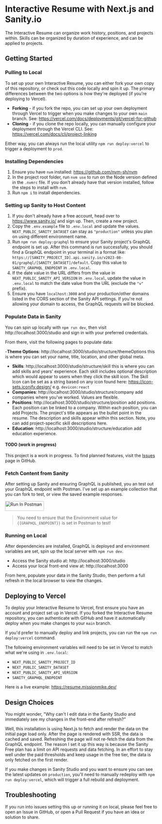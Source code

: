 # Interactive Resume with Next.js and Sanity.io

The Interactive Resume can organize work history, positions, and projects within. Skills can be
organized by duration of experience, and can be applied to projects.

## Getting Started

### Pulling to Local

To set up your own Interactive Resume, you can either fork your own copy of this repository, or
check out this code locally and spin it up. The primary differences between the two options is how
they're deployed (if you're deploying to Vercel).

- **Forking** - if you fork the repo, you can set up your own deployment through Vercel to trigger
  when you make changes to your own `main` branch. See:
  https://vercel.com/docs/deployments/git/vercel-for-github
- **Cloning** - if you clone the repo locally, you can manually configure your deployment through
  the Vercel CLI. See: https://vercel.com/docs/cli/project-linking

Either way, you can always run the local utility `npm run deploy:vercel` to trigger a deployment to
`prod`.

### Installing Dependencies

1. Ensure you have `nvm` installed: https://github.com/nvm-sh/nvm
2. In the project root folder, run `nvm use` to run on the Node version defined in the `.nvmrc`
   file. If you don't already have that version installed, follow the steps to install with `nvm`.
3. Run `npm i` to install dependencies.

### Setting up Sanity to Host Content

1. If you don't already have a free account, head over to https://www.sanity.io/ and sign up. Then,
   create a new project.
2. Copy the `.env.example` file to `.env.local` and update the values. `NEXT_PUBLIC_SANITY_DATASET`
   can stay as `"production"` unless you plan on using different environment name.
3. Run `npm run deploy:graphql` to ensure your Sanity project's GraphQL endpoint is set up. After
   this command is run successfully, you should find a GraphQL endpoint in your terminal in a format
   like: `https://[SANITY_PROJECT_ID].api.sanity.io/v2023-08-01/graphql/[SANITY_DATASET]/default`.
   Copy this value to `SANITY_GRAPHQL_ENDPOINT` in `.env.local`.
4. If the date value in the URL differs from the value in `NEXT_PUBLIC_SANITY_API_VERSION` in
   `.env.local`, update the value in `.env.local` to match the date value from the URL (exclude the
   `"v"` prefix).
5. Ensure you have `localhost:3000` and your production/other domains listed in the CORS section of
   the Sanity API settings. If you're not allowing your domain to access, the GraphQL requests will
   be blocked.

### Populate Data in Sanity

You can spin up locally with `npm run dev`, then visit http://localhost:3000/studio and sign in with
your preferred credentials.

From there, visit the following pages to populate data:

-**Theme Options**: http://localhost:3000/studio/structure/themeOptions this is where you can set
your name, title, location, and other global meta.

- **Skills**: http://localhost:3000/studio/structure/skill this is where you can add skills and
  years' experience. Each skill includes optional description which would appear to users when they
  click the skill icon. The Skill Icon can be set as a string based on any icon found here:
  https://icon-sets.iconify.design/ e.g. `devicon:react`
- **Companies**: http://localhost:3000/studio/structure/company add companies where you've worked.
  Values are flexible.
- **Positions**: http://localhost:3000/studio/structure/position add positions. Each position can be
  linked to a company. Within each position, you can add Projects. The project's title appears as
  the bullet point in the resume. The description and skills appear within this section. Note, you
  can add project-specific skill descriptions here.
- **Education**: http://localhost:3000/studio/structure/education add education experience.

#### TODO (work in progress)

This project is a work in progress. To find planned features, visit the
[Issues](https://github.com/missionmike/interactive-resume/issues) page in GitHub.

### Fetch Content from Sanity

After setting up Sanity and ensuring GraphQL is published, you an test out your GraphQL endpoint
with Postman. I've set up an example collection that you can fork to test, or view the saved example
responses.

[<img src="https://run.pstmn.io/button.svg" alt="Run In Postman" style="width: 128px; height: 32px;">](https://app.getpostman.com/run-collection/2595954-32a4a40a-8daa-45b4-b570-4e533469a20c?action=collection%2Ffork&source=rip_markdown&collection-url=entityId%3D2595954-32a4a40a-8daa-45b4-b570-4e533469a20c%26entityType%3Dcollection%26workspaceId%3D034c1af6-8d72-472b-8943-f6291da07e69#?env%5BInteractive%20Resume%5D=W3sia2V5IjoiR1JBUEhRTF9FTkRQT0lOVCIsInZhbHVlIjoiaHR0cDovL3lvdXItZ3JhcGhxbC1lbmRwb2ludC9ncmFwaHFsIiwiZW5hYmxlZCI6dHJ1ZSwidHlwZSI6ImRlZmF1bHQiLCJzZXNzaW9uVmFsdWUiOiJodHRwOi8veW91ci1ncmFwaHFsLWVuZHBvaW50L2dyYXBocWwiLCJjb21wbGV0ZVNlc3Npb25WYWx1ZSI6Imh0dHA6Ly95b3VyLWdyYXBocWwtZW5kcG9pbnQvZ3JhcGhxbCIsInNlc3Npb25JbmRleCI6MH1d)

> You need to ensure that the Environment value for `{{GRAPHQL_ENDPOINT}}` is set in Postman to
> test!

### Running on Local

After dependencies are installed, GraphQL is deployed and environment variables are set, spin up the
local server with `npm run dev`.

- Access the Sanity studio at: http://localhost:3000/studio
- Access your local front-end view at: http://localhost:3000

From here, populate your data in the Sanity Studio, then perform a full refresh in the local browser
to view the changes.

## Deploying to Vercel

To deploy your Interactive Resume to Vercel, first ensure you have an account and project set up in
Vercel. If you forked the Interactive Resume repository, you can authenticate with GitHub and have
it automatically deploy when you make changes to your `main` branch.

If you'd prefer to manually deploy and link projects, you can run the `npm run deploy:vercel`
command.

The following environment variables will need to be set in Vercel to match what we're using in
`.env.local`:

- `NEXT_PUBLIC_SANITY_PROJECT_ID`
- `NEXT_PUBLIC_SANITY_DATASET`
- `NEXT_PUBLIC_SANITY_API_VERSION`
- `SANITY_GRAPHQL_ENDPOINT`

Here is a live example: https://resume.missionmike.dev/

## Design Choices

You might wonder, "Why can't I edit data in the Sanity Studio and immediately see my changes in the
front-end after refresh?"

Well, this installation is using Next.js to fetch and render the data on the initial page load only.
After the page is rendered with SSR, the data is cached and saved. Refreshing the page will not
re-fetch the data from the GraphQL endpoint. The reason I set it up this way is because the Sanity
Free plan has a limit on API requests and data fetching. In an effort to stay well under the paid
thresholds and keep usage in the free tier, the data is only fetched on the first render.

If you make changes in Sanity Studio and you want to ensure you can see the latest updates on
`production`, you'll need to manually redeploy with `npm run deploy:vercel`, which will trigger a
full rebuild and deployment.

## Troubleshooting

If you run into issues setting this up or running it on local, please feel free to open an Issue in
GitHub, or open a Pull Request if you have an idea or solution to share.
